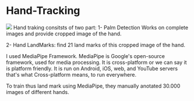 # Hand-Tracking

<img src="a.PNG">
Hand traking consitsts of two part:
1- Palm Detection
Works on complete images and provide cropped image of the hand.

2- Hand LandMarks:
find 21 land marks of this cropped image of the hand.

I used MediaPipe Framework.
MediaPipe is Google's open-source framework, used for media processing.
It is cross-platform or we can say it is platform friendly. It is run on Android, iOS, web, and YouTube servers that's what Cross-platform means, to run everywhere.

To train thus land mark using MediaPipe, they manually anotated 30.000 images of different hands.
